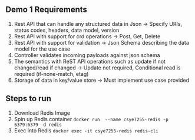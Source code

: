 ## Demo 1 Requirements

1. Rest API that can handle any structured data in Json -> Specify URIs, status codes, headers, data model, version
2. Rest API with support for crd operations -> Post, Get, Delete
3. Rest API with support for validation -> Json Schema describing the data model for the use case
4. Controller validates incoming payloads against json schema
5. The semantics with ReST API operations such as update if not changed/read if changed -> Update not required, Conditional read is required (if-none-match, etag)
6. Storage of data in key/value store -> Must implement use case provided


## Steps to run
1. Download Redis Image
2. Spin up Redis container `docker run  --name csye7255-redis -p 6379:6379 -d redis`
3. Exec into Redis `docker exec -it csye7255-redis redis-cli`
